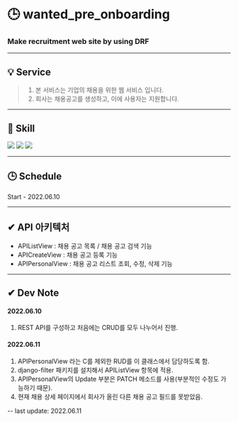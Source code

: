 # 🕒 wanted_pre_onboarding
### Make recruitment web site by using DRF

<hr>

## 💡 Service
> 1. 본 서비스는 기업의 채용을 위한 웹 서비스 입니다. 
> 2. 회사는 채용공고를 생성하고, 이에 사용자는 지원합니다.

<hr>

## 🔨 Skill
<img src="https://img.shields.io/badge/Django-092E20?style=flat&logo=Django&logoColor=white"/> <img src="https://img.shields.io/badge/DRF-092E20?style=flat&logo=Django&logoColor=white"/> <img src="https://img.shields.io/badge/SQLite-003B57?style=flat&logo=SQLite&logoColor=white"/>

<hr>

## 🕒 Schedule
Start - 2022.06.10

<hr>

## ✔ API 아키텍처
- APIListView : 채용 공고 목록 / 채용 공고 검색 기능
- APICreateView : 채용 공고 등록 기능
- APIPersonalView : 채용 공고 리스트 조회, 수정, 삭제 기능

<hr>

## ✔ Dev Note
#### 2022.06.10
1. REST API를 구성하고 처음에는 CRUD를 모두 나누어서 진행.

#### 2022.06.11
1. APIPersonalView 라는 C를 제외한 RUD를 이 클래스에서 담당하도록 함.
2. django-filter 패키지를 설치해서 APIListView 항목에 적용.
3. APIPersonalView의 Update 부분은 PATCH 메소드를 사용(부분적인 수정도 가능하기 때문).
4. 현재 채용 상세 페이지에서 회사가 올린 다른 채용 공고 필드를 못받았음.

-- last update: 2022.06.11